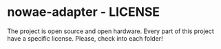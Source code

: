 # nowae-adapter - LICENSE

The project is open source and open hardware.
Every part of this project have a specific license. Please, check into each folder!
